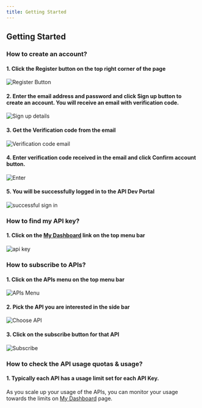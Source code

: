 ```yaml
---
title: Getting Started
---
```


## Getting Started

### How to create an account?

#### 1. Click the Register button on the top right corner of the page

![Register Button](/custom-content/content-fragments/images/register.png)

#### 2. Enter the email address and password and click Sign up button to create an account. You will receive an email with verification code. 

![Sign up details](/custom-content/content-fragments/images/sign_up.png)

#### 3. Get the Verification code from the email

![Verification code email](/custom-content/content-fragments/images/verification_code_email.png)

#### 4. Enter verification code received in the email and click Confirm account button. 

![Enter](/custom-content/content-fragments/images/verification_code.png)

#### 5. You will be successfully logged in to the API Dev Portal

![successful sign in](/custom-content/content-fragments/images/sign_in.png)

### How to find my API key?

#### 1. Click on the [My Dashboard](/dashboard) link on the top menu bar
![api key](/custom-content/content-fragments/images/api_key.png)

### How to subscribe to APIs?

#### 1. Click on the APIs menu on the top menu bar
![APIs Menu](/custom-content/content-fragments/images/api.png)

#### 2. Pick the API you are interested in the side bar
![Choose API](/custom-content/content-fragments/images/choose_api.png)

#### 3. Click on the subscribe button for that API
![Subscribe](/custom-content/content-fragments/images/subscribe.png)

### How to check the API usage quotas & usage?

#### 1. Typically each API has a usage limit set for each API Key. 
As you scale up your usage of the APIs, you can monitor your usage
towards the limits on [My Dashboard](/dashboard) page.
